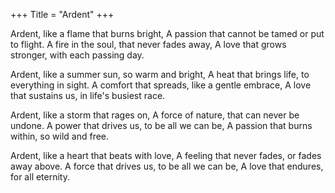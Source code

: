 +++
Title = "Ardent"
+++

Ardent, like a flame that burns bright,
A passion that cannot be tamed or put to flight.
A fire in the soul, that never fades away,
A love that grows stronger, with each passing day.

Ardent, like a summer sun, so warm and bright,
A heat that brings life, to everything in sight.
A comfort that spreads, like a gentle embrace,
A love that sustains us, in life's busiest race.

Ardent, like a storm that rages on,
A force of nature, that can never be undone.
A power that drives us, to be all we can be,
A passion that burns within, so wild and free.

Ardent, like a heart that beats with love,
A feeling that never fades, or fades away above.
A force that drives us, to be all we can be,
A love that endures, for all eternity.